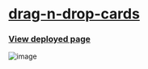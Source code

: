 # [drag-n-drop-cards](https://github.com/UniBreakfast/drag-n-drop-cards)

### [View deployed page](https://unibreakfast.github.io/drag-n-drop-cards/)

![image](https://user-images.githubusercontent.com/19654456/221375219-b63b2924-4ab2-4739-b11f-6747dcea506a.png)
